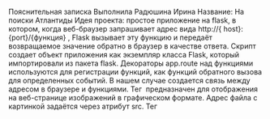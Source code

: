 Пояснительная записка
Выполнила Радюшина Ирина
Название: На поиски Атлантиды
Идея проекта: простое приложение на flask, в котором, когда веб-браузер запрашивает адрес вида http://{ host}:{port}/{функция} , Flask вызывает эту функцию и передаёт возвращаемое значение обратно в браузер в качестве ответа.
Скрипт создает объект приложения как экземпляр класса Flask, который импортировали из пакета flask. Декораторы app.route над функциями используются для регистрации функций, как функций обратного вызова для определенных событий. В нашем случае создается связь между адресом в браузере и функциями. 
Тег <img> предназначен для отображения на веб-странице изображений в графическом формате. Адрес файла с картинкой задаётся через атрибут src. Тег <title> используется для заголовка веб-страницы. Тег <h1> это заголовок самого верхнего уровня. Тег <p> существует для создания абзацев на странице.
Для создания приложения используется библиотека flask. Flask - фреймворк для создания веб-приложений.
